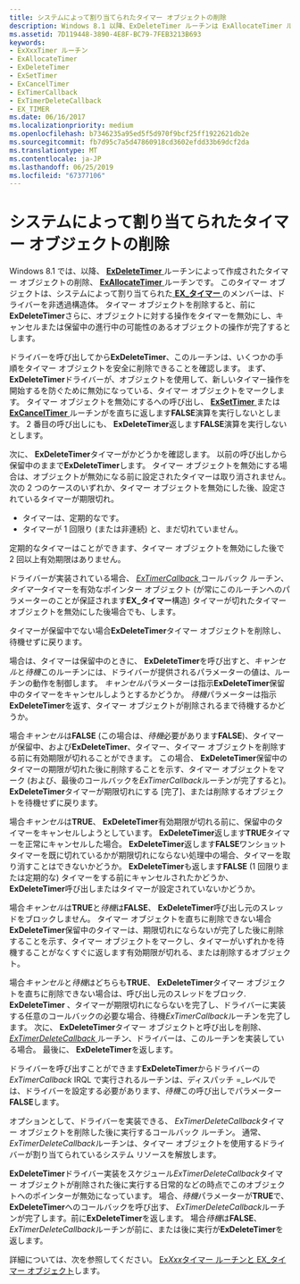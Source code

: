 ```yaml
---
title: システムによって割り当てられたタイマー オブジェクトの削除
description: Windows 8.1 以降、ExDeleteTimer ルーチンは ExAllocateTimer ルーチンによって作成されたタイマー オブジェクトを削除します。
ms.assetid: 7D119448-3890-4E8F-BC79-7FEB3213B693
keywords:
- ExXxxTimer ルーチン
- ExAllocateTimer
- ExDeleteTimer
- ExSetTimer
- ExCancelTimer
- ExTimerCallback
- ExTimerDeleteCallback
- EX_TIMER
ms.date: 06/16/2017
ms.localizationpriority: medium
ms.openlocfilehash: b7346235a95ed5f5d970f9bcf25ff1922621db2e
ms.sourcegitcommit: fb7d95c7a5d47860918cd3602efdd33b69dcf2da
ms.translationtype: MT
ms.contentlocale: ja-JP
ms.lasthandoff: 06/25/2019
ms.locfileid: "67377106"
---
```

# <a name="deleting-a-system-allocated-timer-object"></a>システムによって割り当てられたタイマー オブジェクトの削除


Windows 8.1 では、以降、 [ **ExDeleteTimer** ](https://docs.microsoft.com/windows-hardware/drivers/ddi/content/wdm/nf-wdm-exdeletetimer)ルーチンによって作成されたタイマー オブジェクトの削除、 [ **ExAllocateTimer** ](https://docs.microsoft.com/windows-hardware/drivers/ddi/content/wdm/nf-wdm-exallocatetimer)ルーチンです。 このタイマー オブジェクトは、システムによって割り当てられた[ **EX\_タイマー** ](https://docs.microsoft.com/windows-hardware/drivers/kernel/eprocess)のメンバーは、ドライバーを非透過構造体。 タイマー オブジェクトを削除すると、前に**ExDeleteTimer**さらに、オブジェクトに対する操作をタイマーを無効にし、キャンセルまたは保留中の進行中の可能性のあるオブジェクトの操作が完了するとします。

ドライバーを呼び出してから**ExDeleteTimer**、このルーチンは、いくつかの手順をタイマー オブジェクトを安全に削除できることを確認します。 まず、 **ExDeleteTimer**ドライバーが、オブジェクトを使用して、新しいタイマー操作を開始するを防ぐために無効になっている、タイマー オブジェクトをマークします。 タイマー オブジェクトを無効にするへの呼び出し、 [ **ExSetTimer** ](https://docs.microsoft.com/windows-hardware/drivers/ddi/content/wdm/nf-wdm-exsettimer)または[ **ExCancelTimer** ](https://docs.microsoft.com/windows-hardware/drivers/ddi/content/wdm/nf-wdm-excanceltimer)ルーチンがを直ちに返します**FALSE**演算を実行しないとします。 2 番目の呼び出しにも、 **ExDeleteTimer**返します**FALSE**演算を実行しないとします。

次に、 **ExDeleteTimer**タイマーがかどうかを確認します。 以前の呼び出しから保留中のままで**ExDeleteTimer**します。 タイマー オブジェクトを無効にする場合は、オブジェクトが無効になる前に設定されたタイマーは取り消されません。 次の 2 つのケースのいずれか、タイマー オブジェクトを無効にした後、設定されているタイマーが期限切れ。

-   タイマーは、定期的なです。
-   タイマーが 1 回限り (または非連続) と、まだ切れていません。

定期的なタイマーはことができます、タイマー オブジェクトを無効にした後で 2 回以上有効期限はありません。

ドライバーが実装されている場合、 [ *ExTimerCallback* ](https://docs.microsoft.com/windows-hardware/drivers/ddi/content/wdm/nc-wdm-ext_callback)コールバック ルーチン、*タイマー*タイマーを有効なポインター オブジェクト (が常にこのルーチンへのパラメーターのことが保証されます**EX\_タイマー**構造) タイマーが切れたタイマー オブジェクトを無効にした後場合でも、します。

タイマーが保留中でない場合**ExDeleteTimer**タイマー オブジェクトを削除し、待機せずに戻ります。

場合は、タイマーは保留中のときに、 **ExDeleteTimer**を呼び出すと、*キャンセル*と*待機*このルーチンには、ドライバーが提供されるパラメーターの値は、ルーチンの動作を制御します。 *キャンセル*パラメーターは指示**ExDeleteTimer**保留中のタイマーをキャンセルしようとするかどうか。 *待機*パラメーターは指示**ExDeleteTimer**を返す、タイマー オブジェクトが削除されるまで待機するかどうか。

場合*キャンセル*は**FALSE** (この場合は、*待機*必要があります**FALSE**)、タイマーが保留中、および**ExDeleteTimer**、タイマー、タイマー オブジェクトを削除する前に有効期限が切れることができます。 この場合、 **ExDeleteTimer**保留中のタイマーの期限が切れた後に削除することを示す、タイマー オブジェクトをマーク (および、最後のコールバックを*ExTimerCallback*ルーチンが完了すると)。 **ExDeleteTimer**タイマーが期限切れにする [完了]、または削除するオブジェクトを待機せずに戻ります。

場合*キャンセル*は**TRUE**、 **ExDeleteTimer**有効期限が切れる前に、保留中のタイマーをキャンセルしようとしています。 **ExDeleteTimer**返します**TRUE**タイマーを正常にキャンセルした場合。 **ExDeleteTimer**返します**FALSE**ワンショット タイマーを既に切れているかが期限切れにならない処理中の場合、タイマーを取り消すことはできないかどうか。 **ExDeleteTimer**も返します**FALSE** (1 回限りまたは定期的な) タイマーをする前にキャンセルされたかどうか、 **ExDeleteTimer**呼び出しまたはタイマーが設定されていないかどうか。

場合*キャンセル*は**TRUE**と*待機*は**FALSE**、 **ExDeleteTimer**呼び出し元のスレッドをブロックしません。 タイマー オブジェクトを直ちに削除できない場合**ExDeleteTimer**保留中のタイマーは、期限切れにならないが完了した後に削除することを示す、タイマー オブジェクトをマークし、タイマーがいずれかを待機することがなくすぐに返します有効期限が切れる、または削除するオブジェクト。

場合*キャンセル*と*待機*はどちらも**TRUE**、 **ExDeleteTimer**タイマー オブジェクトを直ちに削除できない場合は、呼び出し元のスレッドをブロック. **ExDeleteTimer** 、タイマーが期限切れにならないを完了し、ドライバーに実装する任意のコールバックの必要な場合、待機*ExTimerCallback*ルーチンを完了します。 次に、 **ExDeleteTimer**タイマー オブジェクトと呼び出しを削除、 [ *ExTimerDeleteCallback* ](https://docs.microsoft.com/windows-hardware/drivers/ddi/content/wdm/nc-wdm-ext_delete_callback)ルーチン、ドライバーは、このルーチンを実装している場合。 最後に、 **ExDeleteTimer**を返します。

ドライバーを呼び出すことができます**ExDeleteTimer**からドライバーの*ExTimerCallback* IRQL で実行されるルーチンは、ディスパッチ =\_レベルでは、ドライバーを設定する必要があります、*待機*この呼び出しでパラメーター **FALSE**します。

オプションとして、ドライバーを実装できる、 *ExTimerDeleteCallback*タイマー オブジェクトを削除した後に実行するコールバック ルーチン。 通常、 *ExTimerDeleteCallback*ルーチンは、タイマー オブジェクトを使用するドライバーが割り当てられているシステム リソースを解放します。

**ExDeleteTimer**ドライバー実装をスケジュール*ExTimerDeleteCallback*タイマー オブジェクトが削除された後に実行する日常的などの時点でこのオブジェクトへのポインターが無効になっています。 場合、*待機*パラメーターが**TRUE**で、 **ExDeleteTimer**へのコールバックを呼び出す、 *ExTimerDeleteCallback*ルーチンが完了します。前に**ExDeleteTimer**を返します。 場合*待機*は**FALSE**、 *ExTimerDeleteCallback*ルーチンが前に、または後に実行が**ExDeleteTimer**を返します。

詳細については、次を参照してください。 [Ex*Xxx*タイマー ルーチンと EX\_タイマー オブジェクト](exxxxtimer-routines-and-ex-timer-objects.md)します。

 

 




